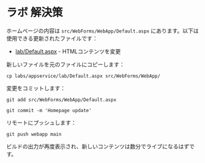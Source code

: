 # ラボ 解決策

ホームページの内容は `src/WebForms/WebApp/Default.aspx` にあります。以下は使用できる更新されたファイルです：

- [lab/Default.aspx](/labs/appservice/lab/Default.aspx) - HTMLコンテンツを変更

新しいファイルを元のファイルにコピーします：



```
cp labs/appservice/lab/Default.aspx src/WebForms/WebApp/
```


変更をコミットします：



```
git add src/WebForms/WebApp/Default.aspx

git commit -m 'Homepage update'
```


リモートにプッシュします：



```
git push webapp main
```


ビルドの出力が再度表示され、新しいコンテンツは数分でライブになるはずです。
